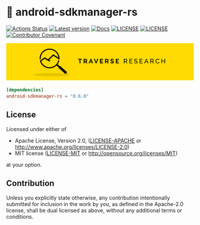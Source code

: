 # 🤖 android-sdkmanager-rs

[![Actions Status](https://github.com/Traverse-Research/android-sdkmanager-rs/actions/workflows/ci.yaml/badge.svg)](https://github.com/Traverse-Research/android-sdkmanager-rs/actions)
[![Latest version](https://img.shields.io/crates/v/android-sdkmanager-rs.svg)](https://crates.io/crates/android-sdkmanager-rs)
[![Docs](https://docs.rs/android-sdkmanager-rs/badge.svg)](https://docs.rs/android-sdkmanager-rs/)
[![LICENSE](https://img.shields.io/badge/license-MIT-blue.svg)](LICENSE-MIT)
[![LICENSE](https://img.shields.io/badge/license-apache-blue.svg)](LICENSE-APACHE)
[![Contributor Covenant](https://img.shields.io/badge/contributor%20covenant-v1.4%20adopted-ff69b4.svg)](../main/CODE_OF_CONDUCT.md)

[![Banner](banner.png)](https://traverseresearch.nl)

```toml
[dependencies]
android-sdkmanager-rs = "0.6.0"
```

## License

Licensed under either of

- Apache License, Version 2.0, ([LICENSE-APACHE](../master/LICENSE-APACHE) or <http://www.apache.org/licenses/LICENSE-2.0>)
- MIT license ([LICENSE-MIT](../master/LICENSE-MIT) or <http://opensource.org/licenses/MIT>)

at your option.

## Contribution

Unless you explicitly state otherwise, any contribution intentionally
submitted for inclusion in the work by you, as defined in the Apache-2.0
license, shall be dual licensed as above, without any additional terms or
conditions.
